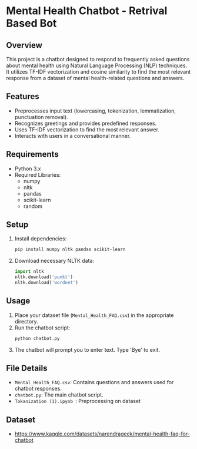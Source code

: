# Mental Health Chatbot - Retrival Based Bot

## Overview
This project is a chatbot designed to respond to frequently asked questions about mental health using Natural Language Processing (NLP) techniques. It utilizes TF-IDF vectorization and cosine similarity to find the most relevant response from a dataset of mental health-related questions and answers.

## Features
- Preprocesses input text (lowercasing, tokenization, lemmatization, punctuation removal).
- Recognizes greetings and provides predefined responses.
- Uses TF-IDF vectorization to find the most relevant answer.
- Interacts with users in a conversational manner.

## Requirements
- Python 3.x
- Required Libraries:
  - numpy
  - nltk
  - pandas
  - scikit-learn
  - random

## Setup
1. Install dependencies:
   ```bash
   pip install numpy nltk pandas scikit-learn
   ```
2. Download necessary NLTK data:
   ```python
   import nltk
   nltk.download('punkt')
   nltk.download('wordnet')
   ```

## Usage
1. Place your dataset file (`Mental_Health_FAQ.csv`) in the appropriate directory.
2. Run the chatbot script:
   ```bash
   python chatbot.py
   ```
3. The chatbot will prompt you to enter text. Type 'Bye' to exit.

## File Details
- `Mental_Health_FAQ.csv`: Contains questions and answers used for chatbot responses.
- `chatbot.py`: The main chatbot script.
- `Tokanization (1).ipynb `: Preprocessing on dataset 
## Dataset 
- https://www.kaggle.com/datasets/narendrageek/mental-health-faq-for-chatbot




